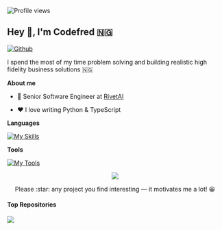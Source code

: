 ![Profile views](https://gpvc.arturio.dev/Pycomet)
## Hey 👋, I'm Codefred 🇳🇬
[![Github](https://img.shields.io/github/followers/pycomet?label=Follow&style=social)](https://github.com/pycomet)

I spend the most of my time problem solving and building realistic high fidelity business solutions 🇳🇬

**About me**

- 💼 Senior Software Engineer at [RivetAI](http://rivetai.com/)

- ❤️ I love writing Python & TypeScript


**Languages**

[![My Skills](https://skillicons.dev/icons?i=py,js,ts,html,css,nodejs)](https://skillicons.dev)

**Tools**

[![My Tools](https://skillicons.dev/icons?i=webpack,aws,gcp,redis,git,docker)](https://skillicons.dev)



<p align="center">
    <a align='center' href="https://github.com/anuraghazra/github-readme-stats"><img align="center" src="https://github-readme-stats.vercel.app/api/top-langs/?username=pycomet&layout=compact&hide_border=false" /></a>
<p>
    
    
<p align="center">Please :star: any project  you find interesting — it motivates me a lot! 😀</p>
    

#### Top Repositories
    
<a href="https://github.com/pycomet-zz/escrow-service-bot">
  <img align="left" src="https://github-readme-stats.vercel.app/api/pin/?username=pycomet-zz&repo=escrow-service-bot" />
</a> 


    
    


